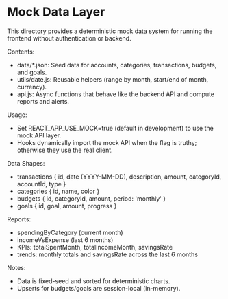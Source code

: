 # Mock Data Layer

This directory provides a deterministic mock data system for running the frontend without authentication or backend.

Contents:
- data/*.json: Seed data for accounts, categories, transactions, budgets, and goals.
- utils/date.js: Reusable helpers (range by month, start/end of month, currency).
- api.js: Async functions that behave like the backend API and compute reports and alerts.

Usage:
- Set REACT_APP_USE_MOCK=true (default in development) to use the mock API layer.
- Hooks dynamically import the mock API when the flag is truthy; otherwise they use the real client.

Data Shapes:
- transactions { id, date (YYYY-MM-DD), description, amount, categoryId, accountId, type }
- categories { id, name, color }
- budgets { id, categoryId, amount, period: 'monthly' }
- goals { id, goal, amount, progress }

Reports:
- spendingByCategory (current month)
- incomeVsExpense (last 6 months)
- KPIs: totalSpentMonth, totalIncomeMonth, savingsRate
- trends: monthly totals and savingsRate across the last 6 months

Notes:
- Data is fixed-seed and sorted for deterministic charts.
- Upserts for budgets/goals are session-local (in-memory).
